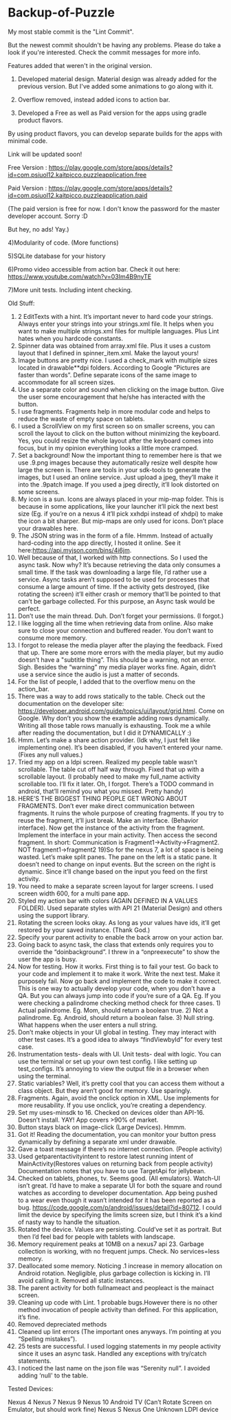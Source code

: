 # Backup-of-Puzzle

My most stable commit is the "Lint Commit".

But the newest commit shouldn't be having any problems. Please do take a look if you're interested. Check the commit messages for more info.

Features added that weren't in the original version.

1) Developed material design. Material design was already added for the previous version. But I've added some animations to go along with it.

2) Overflow removed, instead added icons to action bar.

3) Developed a Free as well as Paid version for the apps using gradle product flavors.

By using product flavors, you can develop separate builds for the apps with minimal code.

Link will be updated soon!

Free Version : https://play.google.com/store/apps/details?id=com.psiuol12.kaitpicco.puzzleapplication.free

Paid Version : https://play.google.com/store/apps/details?id=com.psiuol12.kaitpicco.puzzleapplication.paid

(The paid version is free for now. I don't know the password for the master developer account. Sorry :D 

But hey, no ads! Yay.)

4)Modularity of code. (More functions)

5)SQLite database for your history

6)Promo video accessible from action bar. Check it out here: https://www.youtube.com/watch?v=03Im4B9nyTE

7)More unit tests. Including intent checking.



Old Stuff:


1) 2 EditTexts with a hint. It’s important never to hard code your
strings. Always enter your strings into your strings.xml file. It
helps when you want to make multiple strings.xml files for multiple
languages. Plus Lint hates when you hardcode constants.
2) Spinner data was obtained from array.xml file. Plus it uses a
custom layout that I defined in spinner_item.xml. Make the layout
yours!
3) Image buttons are pretty nice. I used a check_mark with multiple
sizes located in drawable**dpi folders. According to Google “Pictures
are faster than words”. Define separate icons of the same image to
accommodate for all screen sizes.
4) Use a separate color and sound when clicking on the image button.
Give the user some encouragement that he/she has interacted with the
button.
5) I use fragments. Fragments help in more modular code and helps to
reduce the waste of empty space on tablets.
6) I used a ScrollView on my first screen so on smaller screens, you
can scroll the layout to click on the button without minimizing the
keyboard. Yes, you could resize the whole layout after the keyboard
comes into focus, but in my opinion everything looks a little more
cramped.
7) Set a background! Now the important thing to remember here is that
we use .9.png images because they automatically resize well despite
how large the screen is. There are tools in your sdk-tools to generate
the images, but I used an online service. Just upload a jpeg, they’ll
make it into the .9patch image. If you used a jpeg directly, it’ll
look distorted on some screens.
8) My icon is a sun. Icons are always placed in your mip-map folder.
This is because in some applications, like your launcher it’ll pick
the next best size (Eg. if you’re on a nexus 4 it’ll pick xxhdpi
instead of xhdpi) to make the icon a bit sharper. But mip-maps are
only used for icons. Don’t place your drawables here.
9) The JSON string was in the form of a file. Hmmm. Instead of
actually hard-coding into the app directly, I hosted it online. See it
here:https://api.myjson.com/bins/4i6jm.
10) Well because of that, I worked with http connections. So I used
the async task. Now why? It’s because retrieving the data only
consumes a small time. If the task was downloading a large file, I’d
rather use a service. Async tasks aren’t supposed to be used for
processes that consume a large amount of time. If the activity gets
destroyed, (like rotating the screen) it’ll either crash or memory
that’ll be pointed to that can’t be garbage collected. For this
purpose, an Async task would be perfect.
11) Don’t use the main thread. Duh. Don’t forget your permissions. (I forgot.)
12) I like logging all the time when retrieving data from online. Also
make sure to close your connection and buffered reader. You don’t want
to consume more memory.
13) I forgot to release the media player after the playing the
feedback. Fixed that up. There are some more errors with the media
player, but my audio doesn’t have a "subtitle thing”. This should be a
warning, not an error. Sigh. Besides the “warning” my media player
works fine. Again, didn’t use a service since the audio is just a
matter of seconds.
14) For the list of people, I added that to the overflow menu on the action_bar.
15) There was a way to add rows statically to the table. Check out the
documentation on the developer site:
https://developer.android.com/guide/topics/ui/layout/grid.html. Come
on Google. Why don’t you show the example adding rows dynamically.
Writing all those table rows manually is exhausting. Took me a while
after reading the documentation, but I did it DYNAMICALLY :)
16) Hmm. Let’s make a share action provider. (Idk why, I just felt
like implementing one). It’s been disabled, if you haven’t entered
your name. (Fixes any null values.)
17) Tried my app on a ldpi screen. Realized my people table wasn’t
scrollable. The table cut off half way through. Fixed that up with a
scrollable layout. (I probably need to make my full_name activity
scrollable too. I’ll fix it later. Oh, I forgot. There’s a TODO
command in android, that’ll remind you what you missed. Pretty handy)
18) HERE’S THE BIGGEST THING PEOPLE GET WRONG ABOUT FRAGMENTS. Don’t
ever make direct communication between fragments. It ruins the whole
purpose of creating fragments. If you try to reuse the fragment, it’ll
just break. Make an interface. (Behavior interface). Now get the
instance of the activity from the fragment. Implement the interface in
your main activity. Then access the second fragment. In short:
Communication is Fragment1->Activity->Fragment2. NOT
fragment1->fragment2
19)So for the nexus 7, a lot of space is being wasted. Let’s make
split panes. The pane on the left is a static pane. It doesn’t need to
change on input events. But the screen on the right is dynamic. Since
it’ll change based on the input you feed on the first activity.
20) You need to make a separate screen layout for larger screens. I
used screen width 600, for a multi pane app.
21) Styled my action bar with colors (AGAIN DEFINED IN A VALUES
FOLDER). Used separate styles with API 21 (Material Design) and others
using the support library.
22) Rotating the screen looks okay. As long as your values have ids,
it’ll get restored by your saved instance. (Thank God.)
23) Specify your parent activity to enable the back arrow on your action bar.
24) Going back to async task, the class that extends only requires you
to override the “doinbackground”. I threw in a “onpreexecute” to show
the user the app is busy.
25) Now for testing. How it works. First thing is to fail your test.
Go back to your code and implement it to make it work. Write the next
test. Make it purposely fail. Now go back and implement the code to
make it correct. This is one way to actually develop your code, when
you don’t have a QA. But you can always jump into code if you’re sure
of a QA. Eg. If you were checking a palindrome checking method check
for three cases. 1) Actual palindrome. Eg. Mom, should return a
boolean true. 2) Not a palindrome. Eg. Android, should return a
boolean false. 3) Null string. What happens when the user enters a
null string.
26) Don’t make objects in your UI global in testing. They may interact
with other test cases. It’s a good idea to always “findViewbyId” for
every test case.
27) Instrumentation tests- deals with UI. Unit tests- deal with logic.
You can use the terminal or set up your own test config. I like
setting up test_configs. It’s annoying to view the output file in a
browser when using the terminal.
28) Static variables? Well, it’s pretty cool that you can access them
without a class object. But they aren’t good for memory. Use
sparingly.
29) Fragments. Again, avoid the onclick option in XML. Use implements
for more reusability. If you use onclick, you’re creating a
dependency.
30) Set my uses-minsdk to 16. Checked on devices older than API-16.
Doesn’t install. YAY! App covers >90% of market.
31) Button stays black on image-click (Large Devices). Hmmm.
32) Got it! Reading the documentation, you can monitor your button
press dynamically by defining a separate xml under drawable.
33) Gave a toast message if there’s no internet connection. (People activity)
34) Used getparentactivityintent to restore latest running intent of
MainActivity(Restores values on returning back from people activity)
Documentation notes that you have to use TargetApi for jellybean.
35) Checked on tablets, phones, tv. Seems good. (All emulators).
Watch-UI isn’t great. I’d have to make a separate UI for both the
square and round watches as according to developer documentation. App
being pushed to a wear even though it wasn’t intended for it has been
reported as a bug.
https://code.google.com/p/android/issues/detail?id=80712. I could
limit the device by specifying the limits screen size, but I think
it’s a kind of nasty way to handle the situation.
36) Rotated the device. Values are persisting. Could’ve set it as
portrait. But then I’d feel bad for people with tablets with
landscape.
37) Memory requirement peaks at 10MB on a nexus7 api 23. Garbage
collection is working, with no frequent jumps. Check. No services=less
memory.
38) Deallocated some memory. Noticing .1 increase in memory allocation
on Android rotation. Negligible, plus garbage collection is kicking
in. I’ll avoid calling it. Removed all static instances.
39) The parent activity for both fullnameact and peopleact is the
mainact screen.
40) Cleaning up code with Lint. 1 probable bugs.However there is no
other method invocation of people activity than defined. For this
application, it’s fine.
41) Removed depreciated methods
42) Cleaned up lint errors (The important ones anyways. I’m pointing
at you “Spelling mistakes”).
43) 25 tests are successful. I used logging statements in my people
activity since it uses an async task. Handled any exceptions with
try/catch statements.
44) I noticed the last name on the json file was “Serenity null”. I
avoided adding ‘null' to the table.



Tested Devices:


Nexus 4
Nexus 7
Nexus 9
Nexus 10
Android TV (Can’t Rotate Screen on Emulator, but should work fine)
Nexus S
Nexus One
Unknown LDPI device

